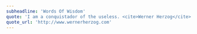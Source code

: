 ```yaml
---
subheadline: 'Words Of Wisdom'
quote: 'I am a conquistador of the useless. <cite>Werner Herzog</cite>'
quote_url: 'http://www.wernerherzog.com'
---
```

